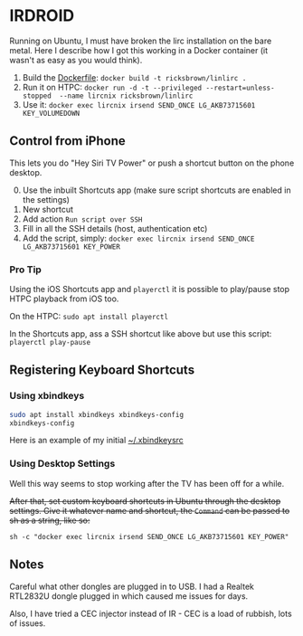 # IRDROID

Running on Ubuntu, I must have broken the lirc installation on the bare metal. Here I describe how I got this working in a Docker container (it wasn't as easy as you would think).

1. Build the [Dockerfile](Dockerfile):
   `docker build -t ricksbrown/linlirc .`
2. Run it on HTPC:
   `docker run -d -t --privileged --restart=unless-stopped  --name lircnix ricksbrown/linlirc`
3. Use it:
   `docker exec lircnix irsend SEND_ONCE LG_AKB73715601 KEY_VOLUMEDOWN`

## Control from iPhone

This lets you do "Hey Siri TV Power" or push a shortcut button on the phone desktop.

0. Use the inbuilt Shortcuts app (make sure script shortcuts are enabled in the settings)
1. New shortcut
2. Add action `Run script over SSH`
3. Fill in all the SSH details (host, authentication etc)
4. Add the script, simply: `docker exec lircnix irsend SEND_ONCE LG_AKB73715601 KEY_POWER`

### Pro Tip

Using the iOS Shortcuts app and `playerctl` it is possible to play/pause stop HTPC playback from iOS too.

On the HTPC: `sudo apt install playerctl`

In the Shortcuts app, ass a SSH shortcut like above but use this script: `playerctl play-pause`

## Registering Keyboard Shortcuts

### Using xbindkeys

```bash
sudo apt install xbindkeys xbindkeys-config
xbindkeys-config
```

Here is an example of my initial [~/.xbindkeysrc](xbindkeysrc)

### Using Desktop Settings

Well this way seems to stop working after the TV has been off for a while.

~~After that, set custom keyboard shortcuts in Ubuntu through the desktop settings.
Give it whatever name and shortcut, the `Command` can be passed to sh as a string, like so:~~

`sh -c "docker exec lircnix irsend SEND_ONCE LG_AKB73715601 KEY_POWER"`

## Notes

Careful what other dongles are plugged in to USB. I had a Realtek RTL2832U dongle plugged in which caused me issues for days.

Also, I have tried a CEC injector instead of IR - CEC is a load of rubbish, lots of issues.
